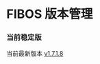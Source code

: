 # FIBOS 版本管理

### 当前稳定版

当前最新版本 [v1.7.1.8](https://github.com/FIBOS-Community/Archives/releases/tag/v1.7.1.8)
